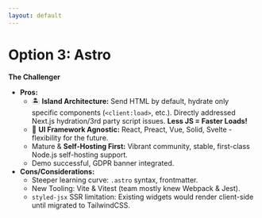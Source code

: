 ```yaml
---
layout: default
---
```


# Option 3: Astro

**The Challenger**

* **Pros:**
    * 🏝️ **Island Architecture:** Send HTML by default, hydrate only <br>specific components (`<client:load>`, etc.). Directly addressed <br>Next.js hydration/3rd party script issues. **Less JS = Faster Loads!**
    * 🧩 **UI Framework Agnostic:** React, Preact, Vue, Solid, Svelte - flexibility for the future.
    * Mature & **Self-Hosting First:** Vibrant community, stable, first-class Node.js self-hosting support.
    * Demo successful, GDPR banner integrated.
* **Cons/Considerations:**
    * Steeper learning curve: `.astro` syntax, frontmatter.
    * New Tooling: Vite & Vitest (team mostly knew Webpack & Jest).
    * `styled-jsx` SSR limitation: Existing widgets would render client-side until migrated to TailwindCSS.

<CornerLogo src="/2025-04-23/astro-logo.png" alt="Astro Logo" height="250px" />
